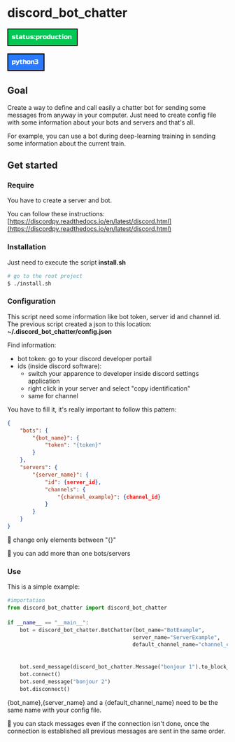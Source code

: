 # discord_bot_chatter 

![tag:status:status:production](https://raw.githubusercontent.com/PouceHeure/markdown_tags/v1.0/tags/status/status_production/status_production_green.png)

![tag:language:python3](https://raw.githubusercontent.com/PouceHeure/markdown_tags/v1.0/tags/language/python3/python3_blue.png)

## Goal 
Create a way to define and call easily a chatter bot for sending some messages from anyway in your computer. Just need to create config file with some information about your bots and servers and that's all.

For example, you can use a bot during deep-learning training in sending some information about the current train.

## Get started 

### Require 
You have to create a server and bot. 

You can follow these instructions: [https://discordpy.readthedocs.io/en/latest/discord.html](https://discordpy.readthedocs.io/en/latest/discord.html)


### Installation 
Just need to execute the script **install.sh**

```bash
# go to the root project 
$ ./install.sh
```

### Configuration 

This script need some information like bot token, server id and channel id. The previous script created a json to this location: 
**~/.discord_bot_chatter/config.json**

Find information: 
- bot token: go to your discord developer portail
- ids (inside discord software): 
  - switch your apparence to developer inside discord settings application  
  - right click in your server and select "copy identification"
  - same for channel

You have to fill it, it's really important to follow this pattern: 

```json
{
    "bots": {
        "{bot_name}": {
            "token": "{token}"
        }
    }, 
    "servers": {
        "{server_name}": {
            "id": {server_id},
            "channels": {
                "{channel_example}": {channel_id}
            }
        }
    }
}
```

:pencil: change only elements between "{}"

:pencil: you can add more than one bots/servers


### Use 

This is a simple example: 

```python
#importation
from discord_bot_chatter import discord_bot_chatter

if __name__ == "__main__":
    bot = discord_bot_chatter.BotChatter(bot_name="BotExample",
                                        server_name="ServerExample",
                                        default_channel_name="channel_example")

    
    bot.send_message(discord_bot_chatter.Message("bonjour 1").to_block_code())
    bot.connect()
    bot.send_message("bonjour 2")
    bot.disconnect()

```


{bot_name},{server_name} and a {default_channel_name} need to be the same name with your config file. 

:pencil: you can stack messages even if the connection isn't done, once the connection is established all previous messages are sent in the same order. 






